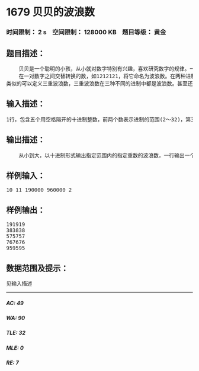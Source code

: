# 1679 贝贝的波浪数   
### 时间限制： 2 s&nbsp;&nbsp;&nbsp;&nbsp;空间限制： 128000 KB&nbsp;&nbsp;&nbsp;&nbsp;题目等级： 黄金  
## 题目描述：  

<pre>
    贝贝是一个聪明的小孩，从小就对数字特别有兴趣，喜欢研究数字的规律。一天，当老师教会他把十进制数转换成二进制数后，他就开始想：十进制数还可以转换成其他进制数吗？他就尝试用类似于十进制转换为二进制的方法进行转换。在转换的过程中，他发现有些数据是很有特点的：
    在一对数字之间交替转换的数，如1212121，将它命名为波浪数。在两种进制下都是波浪数的数就叫双重波浪数，如十进制数191919是一个十进制下的波浪数，它对应的十一进制数121212也是一个波浪数，所以十进制数191919是一个双重波浪数。
类似的可以定义三重波浪数，三重波浪数在三种不同的进制中都是波浪数。甚至还有四重波浪数，如十进制数300=606（七进制）=363（九进制）=454（八进制）=1A1（十三进制）……，你的任务就是用不超过2秒的时间在指定范围内找出双重、三重、四重波浪数。
</pre>
  
  
## 输入描述：  

<pre>
1行，包含五个用空格隔开的十进制整数，前两个数表示进制的范围(2～32)，第三与第四个数表示指定的范围(1～10000000)，第五个数为2，3，4中的一个，表示要找的波浪数的重数。
</pre>
  
  
## 输出描述：  

<pre>
    从小到大，以十进制形式输出指定范围内的指定重数的波浪数，一行输出一个数。
</pre>
  
  
## 样例输入：  

<pre>
10 11 190000 960000 2
</pre>
  
  
## 样例输出：  

<pre>
191919
383838
575757
767676
959595
</pre>
  
  
## 数据范围及提示：  

<pre>
见输入描述
</pre>
  
  
***  

##### AC: 49  
##### WA: 90  
##### TLE: 32  
##### MLE: 0  
##### RE: 7  
